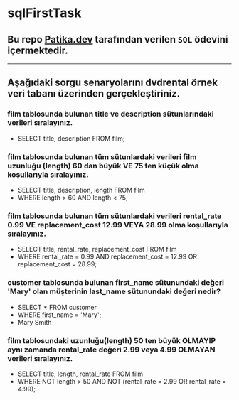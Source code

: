 # sqlFirstTask
## Bu repo [Patika.dev](https://www.patika.dev) tarafından verilen `SQL` ödevini içermektedir.
---
## Aşağıdaki sorgu senaryolarını dvdrental örnek veri tabanı üzerinden gerçekleştiriniz.

### film tablosunda bulunan title ve description sütunlarındaki verileri sıralayınız.
- SELECT title, description FROM film;
### film tablosunda bulunan tüm sütunlardaki verileri film uzunluğu (length) 60 dan büyük VE 75 ten küçük olma koşullarıyla sıralayınız.
- SELECT title, description, length FROM film
- WHERE length > 60 AND length < 75;
### film tablosunda bulunan tüm sütunlardaki verileri rental_rate 0.99 VE replacement_cost 12.99 VEYA 28.99 olma koşullarıyla sıralayınız.
- SELECT title, rental_rate, replacement_cost FROM film
- WHERE rental_rate = 0.99 AND replacement_cost = 12.99 OR replacement_cost = 28.99;
### customer tablosunda bulunan first_name sütunundaki değeri 'Mary' olan müşterinin last_name sütunundaki değeri nedir?
- SELECT * FROM customer
- WHERE first_name = 'Mary';
- Mary Smith
### film tablosundaki uzunluğu(length) 50 ten büyük OLMAYIP aynı zamanda rental_rate değeri 2.99 veya 4.99 OLMAYAN verileri sıralayınız.
- SELECT title, length, rental_rate FROM film
- WHERE NOT length > 50 AND NOT (rental_rate = 2.99 OR rental_rate = 4.99);
